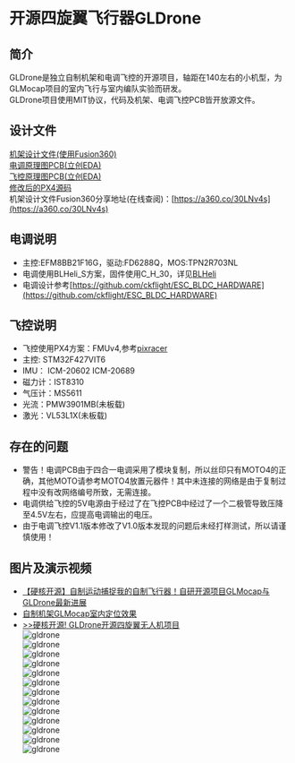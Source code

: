 # 开源四旋翼飞行器GLDrone

## 简介

GLDrone是独立自制机架和电调飞控的开源项目，轴距在140左右的小机型，为GLMocap项目的室内飞行与室内编队实验而研发。  
GLDrone项目使用MIT协议，代码及机架、电调飞控PCB皆开放源文件。
## 设计文件

[机架设计文件(使用Fusion360)](https://github.com/guanglun/GLDrone)  
[电调原理图PCB(立创EDA)](https://oshwhub.com/guanglun/gldrone_blheli_esc)  
[飞控原理图PCB(立创EDA)](https://oshwhub.com/guanglun/gldrone_px4)  
[修改后的PX4源码](https://github.com/guanglun/PX4-Autopilot)  
机架设计文件Fusion360分享地址(在线查阅)：[https://a360.co/30LNv4s](https://a360.co/30LNv4s)  

## 电调说明
* 主控:EFM8BB21F16G，驱动:FD6288Q，MOS:TPN2R703NL
* 电调使用BLHeli_S方案，固件使用C_H_30，详见[BLHeli](https://github.com/bitdump/BLHeli)  
* 电调设计参考[https://github.com/ckflight/ESC_BLDC_HARDWARE](https://github.com/ckflight/ESC_BLDC_HARDWARE)  

## 飞控说明
* 飞控使用PX4方案：FMUv4,参考[pixracer](https://docs.px4.io/v1.12/en/flight_controller/pixracer.html)
* 主控: STM32F427VIT6
* IMU： ICM-20602 ICM-20689
* 磁力计：IST8310
* 气压计：MS5611
* 光流：PMW3901MB(未板载)
* 激光：VL53L1X(未板载)

## 存在的问题
* 警告！电调PCB由于四合一电调采用了模块复制，所以丝印只有MOTO4的正确，其他MOTO请参考MOTO4放置元器件！其中未连接的网络是由于复制过程中没有改网络编号所致，无需连接。
* 电调供给飞控的5V电源由于经过了在飞控PCB中经过了一个二极管导致压降至4.5V左右，应提高电调输出的电压。
* 由于电调飞控V1.1版本修改了V1.0版本发现的问题后未经打样测试，所以请谨慎使用！

## 图片及演示视频 
* [【硬核开源】自制运动捕捉我的自制飞行器！自研开源项目GLMocap与GLDrone最新进展](https://www.bilibili.com/video/BV1cQ4y1U7HJ/)  
* [自制机架GLMocap室内定位效果](https://www.bilibili.com/video/BV1EP4y1L723/)  
* [>>硬核开源! GLDrone开源四旋翼无人机项目](https://www.bilibili.com/video/BV1vf4y1M7S2/)  
![gldrone](http://guanglundz.com/gldrone/img/gldrone7.jpg)  
![gldrone](http://guanglundz.com/gldrone/img/gldrone12.jpg)  
![gldrone](http://guanglundz.com/gldrone/img/gldrone13.jpg)  
![gldrone](http://guanglundz.com/gldrone/img/gldrone1.jpg)   
![gldrone](http://guanglundz.com/gldrone/img/gldrone2.jpg)   
![gldrone](http://guanglundz.com/gldrone/img/gldrone3.jpg)   
![gldrone](http://guanglundz.com/gldrone/img/gldrone6.jpg)   
![gldrone](http://guanglundz.com/gldrone/img/gldrone10.jpg)  
![gldrone](http://guanglundz.com/gldrone/img/gldrone8.jpg)  
![gldrone](http://guanglundz.com/gldrone/img/gldrone9.jpg)  
![gldrone](http://guanglundz.com/gldrone/img/gldrone4.jpg)   
![gldrone](http://guanglundz.com/gldrone/img/gldrone5.jpg)   
![gldrone](http://guanglundz.com/gldrone/img/gldrone11.jpg)  

